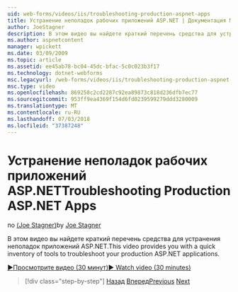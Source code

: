 ```yaml
---
uid: web-forms/videos/iis/troubleshooting-production-aspnet-apps
title: Устранение неполадок рабочих приложений ASP.NET | Документация Майкрософт
author: JoeStagner
description: В этом видео вы найдете краткий перечень средства для устранения неполадок приложений ASP.NET.
ms.author: aspnetcontent
manager: wpickett
ms.date: 03/09/2009
ms.topic: article
ms.assetid: ee45ab78-bc04-45dc-bfac-5c0c023b3f17
ms.technology: dotnet-webforms
msc.legacyurl: /web-forms/videos/iis/troubleshooting-production-aspnet-apps
msc.type: video
ms.openlocfilehash: 869258c2cd2287c92ea89873c818d236dfb7ec77
ms.sourcegitcommit: 953ff9ea4369f154d6fd0239599279ddd3280009
ms.translationtype: MT
ms.contentlocale: ru-RU
ms.lasthandoff: 07/03/2018
ms.locfileid: "37387248"
---
```

<a name="troubleshooting-production-aspnet-apps"></a><span data-ttu-id="21be4-103">Устранение неполадок рабочих приложений ASP.NET</span><span class="sxs-lookup"><span data-stu-id="21be4-103">Troubleshooting Production ASP.NET Apps</span></span>
====================
<span data-ttu-id="21be4-104">по [(Joe Stagner)](https://github.com/JoeStagner)</span><span class="sxs-lookup"><span data-stu-id="21be4-104">by [Joe Stagner](https://github.com/JoeStagner)</span></span>

<span data-ttu-id="21be4-105">В этом видео вы найдете краткий перечень средства для устранения неполадок приложений ASP.NET.</span><span class="sxs-lookup"><span data-stu-id="21be4-105">This video provides you with a quick inventory of tools to troubleshoot your production ASP.NET applications.</span></span>

[<span data-ttu-id="21be4-106">&#9654;Просмотрите видео (30 минут)</span><span class="sxs-lookup"><span data-stu-id="21be4-106">&#9654; Watch video (30 minutes)</span></span>](https://channel9.msdn.com/Blogs/ASP-NET-Site-Videos/troubleshooting-production-aspnet-apps)

> [!div class="step-by-step"]
> <span data-ttu-id="21be4-107">[Назад](feature-specific-delegated-management.md)
> [Вперед](creating-a-site-with-iis7-manager.md)</span><span class="sxs-lookup"><span data-stu-id="21be4-107">[Previous](feature-specific-delegated-management.md)
[Next](creating-a-site-with-iis7-manager.md)</span></span>
